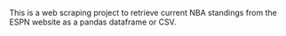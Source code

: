 This is a web scraping project to retrieve current NBA standings from the ESPN website as a pandas dataframe or CSV.
